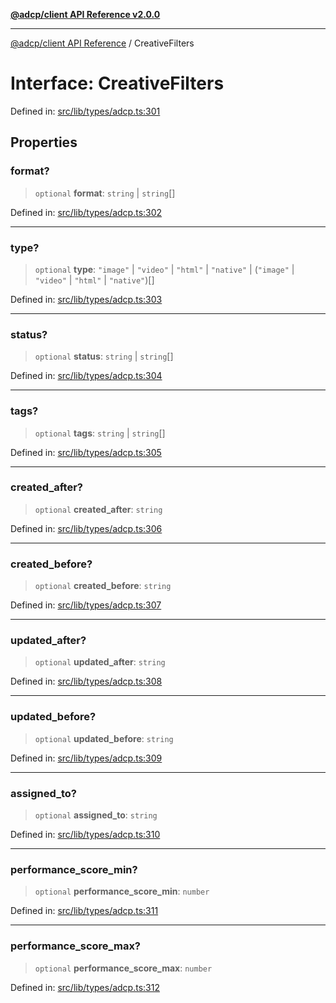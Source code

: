 [**@adcp/client API Reference v2.0.0**](../README.md)

***

[@adcp/client API Reference](../README.md) / CreativeFilters

# Interface: CreativeFilters

Defined in: [src/lib/types/adcp.ts:301](https://github.com/adcontextprotocol/adcp-client/blob/e8953d756e5ce5fafa76c5e8fa2f0316f0da0998/src/lib/types/adcp.ts#L301)

## Properties

### format?

> `optional` **format**: `string` \| `string`[]

Defined in: [src/lib/types/adcp.ts:302](https://github.com/adcontextprotocol/adcp-client/blob/e8953d756e5ce5fafa76c5e8fa2f0316f0da0998/src/lib/types/adcp.ts#L302)

***

### type?

> `optional` **type**: `"image"` \| `"video"` \| `"html"` \| `"native"` \| (`"image"` \| `"video"` \| `"html"` \| `"native"`)[]

Defined in: [src/lib/types/adcp.ts:303](https://github.com/adcontextprotocol/adcp-client/blob/e8953d756e5ce5fafa76c5e8fa2f0316f0da0998/src/lib/types/adcp.ts#L303)

***

### status?

> `optional` **status**: `string` \| `string`[]

Defined in: [src/lib/types/adcp.ts:304](https://github.com/adcontextprotocol/adcp-client/blob/e8953d756e5ce5fafa76c5e8fa2f0316f0da0998/src/lib/types/adcp.ts#L304)

***

### tags?

> `optional` **tags**: `string` \| `string`[]

Defined in: [src/lib/types/adcp.ts:305](https://github.com/adcontextprotocol/adcp-client/blob/e8953d756e5ce5fafa76c5e8fa2f0316f0da0998/src/lib/types/adcp.ts#L305)

***

### created\_after?

> `optional` **created\_after**: `string`

Defined in: [src/lib/types/adcp.ts:306](https://github.com/adcontextprotocol/adcp-client/blob/e8953d756e5ce5fafa76c5e8fa2f0316f0da0998/src/lib/types/adcp.ts#L306)

***

### created\_before?

> `optional` **created\_before**: `string`

Defined in: [src/lib/types/adcp.ts:307](https://github.com/adcontextprotocol/adcp-client/blob/e8953d756e5ce5fafa76c5e8fa2f0316f0da0998/src/lib/types/adcp.ts#L307)

***

### updated\_after?

> `optional` **updated\_after**: `string`

Defined in: [src/lib/types/adcp.ts:308](https://github.com/adcontextprotocol/adcp-client/blob/e8953d756e5ce5fafa76c5e8fa2f0316f0da0998/src/lib/types/adcp.ts#L308)

***

### updated\_before?

> `optional` **updated\_before**: `string`

Defined in: [src/lib/types/adcp.ts:309](https://github.com/adcontextprotocol/adcp-client/blob/e8953d756e5ce5fafa76c5e8fa2f0316f0da0998/src/lib/types/adcp.ts#L309)

***

### assigned\_to?

> `optional` **assigned\_to**: `string`

Defined in: [src/lib/types/adcp.ts:310](https://github.com/adcontextprotocol/adcp-client/blob/e8953d756e5ce5fafa76c5e8fa2f0316f0da0998/src/lib/types/adcp.ts#L310)

***

### performance\_score\_min?

> `optional` **performance\_score\_min**: `number`

Defined in: [src/lib/types/adcp.ts:311](https://github.com/adcontextprotocol/adcp-client/blob/e8953d756e5ce5fafa76c5e8fa2f0316f0da0998/src/lib/types/adcp.ts#L311)

***

### performance\_score\_max?

> `optional` **performance\_score\_max**: `number`

Defined in: [src/lib/types/adcp.ts:312](https://github.com/adcontextprotocol/adcp-client/blob/e8953d756e5ce5fafa76c5e8fa2f0316f0da0998/src/lib/types/adcp.ts#L312)
